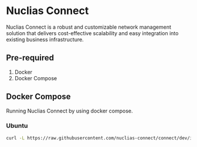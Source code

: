 # Nuclias Connect

Nuclias Connect is a robust and customizable network management solution that delivers cost-effective scalability and easy integration into existing business infrastructure.

## Pre-required

1. Docker
2. Docker Compose

## Docker Compose

Running Nuclias Connect by using docker compose.

### Ubuntu

```bash
curl -L https://raw.githubusercontent.com/nuclias-connect/connect/dev/install.sh | sudo sh
```
